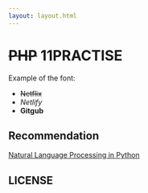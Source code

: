 ```yaml
---
layout: layout.html
---
```


# ~~PHP~~ 11PRACTISE

Example of the font:

- ~~Netflix~~ 
- _Netlify_
- **Gitgub**

## Recommendation

[Natural Language Processing in Python](https://www.youtube.com/watch?v=xvqsFTUsOmc)

## LICENSE
